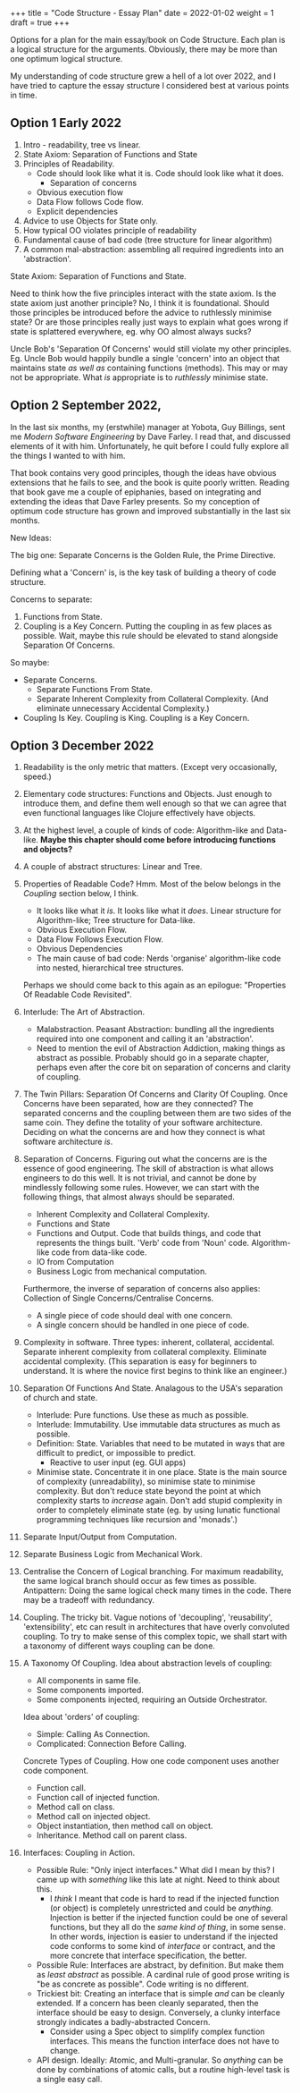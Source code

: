 +++
title = "Code Structure - Essay Plan"
date = 2022-01-02
weight = 1
draft = true
+++

Options for a plan for the main essay/book on Code Structure.  Each plan is a logical structure for the arguments.  Obviously, there may be more than one optimum logical structure.

My understanding of code structure grew a hell of a lot over 2022, and I have tried to capture the essay structure I considered best at various points in time.

## Option 1  Early 2022

1. Intro - readability, tree vs linear.
2. State Axiom: Separation of Functions and State
3. Principles of Readability.
   - Code should look like what it is.  Code should look like what it does.
      - Separation of concerns
   - Obvious execution flow
   - Data Flow follows Code flow.
   - Explicit dependencies
4. Advice to use Objects for State only.
5. How typical OO violates principle of readability
6. Fundamental cause of bad code (tree structure for linear algorithm)
7. A common mal-abstraction: assembling all required ingredients into an 'abstraction'.

State Axiom: Separation of Functions and State.

Need to think how the five principles interact with the state axiom.  Is the state axiom just another principle?  No, I think it is foundational. Should those principles be introduced before the advice to ruthlessly minimise state?  Or are those principles really just ways to explain what goes wrong if state is splattered everywhere, eg. why OO almost always sucks?


Uncle Bob's 'Separation Of Concerns' would still violate my other principles.  Eg. Uncle Bob would happily bundle a single 'concern' into an object that maintains state _as well as_ containing functions (methods).  This may or may not be appropriate.  What _is_ appropriate is to _ruthlessly_ minimise state.


## Option 2 September 2022,

In the last six months, my (erstwhile) manager at Yobota, Guy Billings, sent me _Modern Software Engineering_ by Dave Farley.  I read that, and discussed elements of it with him.  Unfortunately, he quit before I could fully explore all the things I wanted to with him.

That book contains very good principles, though the ideas have obvious extensions that he fails to see, and the book is quite poorly written.  Reading that book gave me a couple of epiphanies, based on integrating and extending the ideas that Dave Farley presents.  So my conception of optimum code structure has grown and improved substantially in the last six months.

New Ideas:

The big one:  Separate Concerns is the Golden Rule, the Prime Directive.

Defining what a 'Concern' is, is the key task of building a theory of code structure.

Concerns to separate:

1. Functions from State.
2. Coupling is a Key Concern.  Putting the coupling in as few places as possible.  Wait, maybe this rule should be elevated to stand alongside Separation Of Concerns.

So maybe:
* Separate Concerns.
  * Separate Functions From State.
  * Separate Inherent Complexity from Collateral Complexity.  (And eliminate unnecessary Accidental Complexity.)
* Coupling Is Key.  Coupling is King.  Coupling is a Key Concern.



## Option 3 December 2022

1. Readability is the only metric that matters.  (Except very occasionally, speed.)
1. Elementary code structures:  Functions and Objects.  Just enough to introduce them, and define them well enough so that we can agree that even functional languages like Clojure effectively have objects.
2. At the highest level, a couple of kinds of code: Algorithm-like and Data-like.  **Maybe this chapter should come before introducing functions and objects?**
3. A couple of abstract structures: Linear and Tree.

4. Properties of Readable Code?  Hmm.  Most of the below belongs in the _Coupling_ section below, I think.
    * It looks like what it _is_.  It looks like what it _does_.  Linear structure for Algorithm-like; Tree structure for Data-like.
    * Obvious Execution Flow.
    * Data Flow Follows Execution Flow.
    * Obvious Dependencies
    * The main cause of bad code:  Nerds 'organise' algorithm-like code into nested, hierarchical tree structures.

    Perhaps we should come back to this again as an epilogue: "Properties Of Readable Code Revisited".

5. Interlude:  The Art of Abstraction.
   * Malabstraction.  Peasant Abstraction: bundling all the ingredients required into one component and calling it an 'abstraction'.
    * Need to mention the evil of Abstraction Addiction, making things as abstract as possible.  Probably should go in a separate chapter, perhaps even after the core bit on separation of concerns and clarity of coupling.

6. The Twin Pillars:  Separation Of Concerns and Clarity Of Coupling.  Once Concerns have been separated, how are they connected?  The separated concerns and the coupling between them are two sides of the same coin.  They define the totality of your software architecture.  Deciding on what the concerns are and how they connect is what software architecture _is_.

7. Separation of Concerns.  Figuring out what the concerns are is the essence of good engineering.  The skill of abstraction is what allows engineers to do this well.  It is not trivial, and cannot be done by mindlessly following some rules.  However, we can start with the following things, that almost always should be separated.
    * Inherent Complexity and Collateral Complexity.
    * Functions and State
    * Functions and Output. Code that builds things, and code that represents the things built.  'Verb' code from 'Noun' code.  Algorithm-like code from data-like code.
    * IO from Computation
    * Business Logic from mechanical computation.
    

    Furthermore, the inverse of separation of concerns also applies: Collection of Single Concerns/Centralise Concerns.
    * A single piece of code should deal with one concern.
    * A single concern should be handled in one piece of code.

8. Complexity in software.  Three types: inherent, collateral, accidental.  Separate inherent complexity from collateral complexity.  Eliminate accidental complexity.  (This separation is easy for beginners to understand.  It is where the novice first begins to think like an engineer.)

9.  Separation Of Functions And State.  Analagous to the USA's separation of church and state.
    * Interlude:  Pure functions.  Use these as much as possible.
    * Interlude:  Immutability.  Use immutable data structures as much as possible.
    * Definition:  State.  Variables that need to be mutated in ways that are difficult to predict, or impossible to predict.
        * Reactive to user input (eg. GUI apps)
    * Minimise state.  Concentrate it in one place.  State is the main source of complexity (unreadability), so minimise state to minimise complexity.  But don't reduce state beyond the point at which complexity starts to _increase_ again.  Don't add stupid complexity in order to completely eliminate state (eg. by using lunatic functional programming techniques like recursion and 'monads'.)

10. Separate Input/Output from Computation.

11. Separate Business Logic from Mechanical Work.

12. Centralise the Concern of Logical branching.  For maximum readability, the same logical branch should occur as few times as possible.  Antipattern: Doing the same logical check many times in the code.  There may be a tradeoff with redundancy.

13.  Coupling. The tricky bit.  Vague notions of 'decoupling', 'reusability', 'extensibility', etc can result in architectures that have overly convoluted coupling.  To try to make sense of this complex topic, we shall start with a taxonomy of different ways coupling can be done.

14. A Taxonomy Of Coupling.
    Idea about abstraction levels of coupling:
    * All components in same file.
    * Some components imported.
    * Some components injected, requiring an Outside Orchestrator.
    
    Idea about 'orders' of coupling:
    * Simple:  Calling As Connection.
    * Complicated:  Connection Before Calling.

    Concrete Types of Coupling.  How one code component uses another code component.
    * Function call.
    * Function call of injected function.
    * Method call on class.
    * Method call on injected object.
    * Object instantiation, then method call on object.
    * Inheritance.  Method call on parent class.

15. Interfaces: Coupling in Action.
    * Possible Rule:  "Only inject interfaces."  What did I mean by this?  I came up with _something_ like this late at night.  Need to think about this.
        * I _think_ I meant that code is hard to read if the injected function (or object) is completely unrestricted and could be _anything_.  Injection is better if the injected function could be one of several functions, but they all do the _same kind of thing_, in some sense.  In other words, injection is easier to understand if the injected code conforms to some kind of _interface_ or contract, and the more concrete that interface specification, the better.
    * Possible Rule:  Interfaces are abstract, by definition.  But make them as _least abstract_ as possible.  A cardinal rule of good prose writing is "be as concrete as possible".  Code writing is no different.
    * Trickiest bit:  Creating an interface that is simple _and_ can be cleanly extended.  If a concern has been cleanly separated, then the interface should be easy to design.  Conversely, a clunky interface strongly indicates a badly-abstracted Concern.
      * Consider using a Spec object to simplify complex function interfaces.  This means the function interface does not have to change.
    * API design.  Ideally: Atomic, and Multi-granular.  So _anything_ can be done by combinations of atomic calls, but a routine high-level task is a single easy call.
